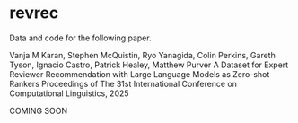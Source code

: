 # revrec
Data and code for the following paper.

Vanja M Karan, Stephen McQuistin, Ryo Yanagida, Colin Perkins, Gareth Tyson, Ignacio Castro, Patrick Healey, Matthew Purver
A Dataset for Expert Reviewer Recommendation with Large Language Models as Zero-shot Rankers
Proceedings of The 31st International Conference on Computational Linguistics, 2025

COMING SOON
